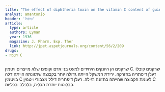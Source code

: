 ```yaml
---
title: "The effect of diphtheria toxin on the vitamin C content of guinea pig tissues"
analyst: amantonio
header: 'טיפול'
article:
  type: article
  authors: Lyman
  year: 1936
  magazine: J. Pharm. Exp. Ther
  link: http://jpet.aspetjournals.org/content/56/2/209
drugs:
- ויטמין C
---
```


שרקנים הן היונקים היחידים למעט בני אדם וקופים שלא מייצרים ויטמין C.
שרקנים קיבלו רעלן דיפתריה בהזרקה. ירידת המשקל הייתה גדולה יותר בקבוצה שתזונתה הייתה דלה בויטמין C לעומת הקבוצה שהייתה בתזונה רגילה. רעלן דיפתריה דילל מצבורי ויטמין C בבלוטות יותרת הכליה, בלבלב ובכליות.
